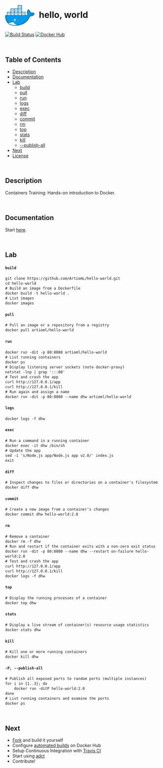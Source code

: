 # <img align="center" src="img/docker.svg" width="96">&nbsp;&nbsp;hello, world

[![Build Status](https://travis-ci.org/ArtiomL/hello-world.svg?branch=master)](https://travis-ci.org/ArtiomL/hello-world)
[![Docker Hub](https://img.shields.io/docker/pulls/artioml/hello-world.svg)](https://hub.docker.com/r/artioml/hello-world/)

&nbsp;&nbsp;

## Table of Contents
- [Description](#description)
- [Documentation](#documentation)
- [Lab](#lab)
	- [build](#build)
	- [pull](#pull)
	- [run](#run)
	- [logs](#logs)
	- [exec](#exec)
	- [diff](#diff)
	- [commit](#commit)
	- [rm](#rm)
	- [top](#top)
	- [stats](#stats)
	- [kill](#kill)
	- [--publish-all](#-p---publish-all)
- [Next](#next)
- [License](LICENSE)


&nbsp;&nbsp;

## Description

Containers Training: Hands-on introduction to Docker.

&nbsp;&nbsp;

## Documentation

Start [here](https://github.com/wsargent/docker-cheat-sheet).

&nbsp;&nbsp;

## Lab

#### `build`
```shell
git clone https://github.com/ArtiomL/hello-world.git
cd hello-world
# Build an image from a Dockerfile
docker build -t hello-world .
# List images
docker images
```

#### `pull`
```shell
# Pull an image or a repository from a registry
docker pull artioml/hello-world
```

#### `run`
```shell
docker run -dit -p 80:8080 artioml/hello-world
# List running containers
docker ps
# Display listening server sockets (note docker-proxy)
netstat -lnp | grep ':::80'
# Test and crash the app
curl http://127.0.0.1/app
curl http://127.0.0.1/kill
# Run again and assign a name
docker run -dit -p 80:8080 --name dhw artioml/hello-world
```

#### `logs`
```shell
docker logs -f dhw
```

#### `exec`
```shell
# Run a command in a running container
docker exec -it dhw /bin/sh
# Update the app
sed -i 's/Node.js app/Node.js app v2.0/' index.js
exit
```

#### `diff`
```shell
# Inspect changes to files or directories on a container's filesystem
docker diff dhw
```

#### `commit`
```shell
# Create a new image from a container's changes
docker commit dhw hello-world:2.0
```

#### `rm`
```shell
# Remove a container
docker rm -f dhw
# Run and restart if the container exits with a non-zero exit status
docker run -dit -p 80:8080 --name dhw --restart on-failure hello-world:2.0
# Test and crash the app
curl http://127.0.0.1/app
curl http://127.0.0.1/kill
docker logs -f dhw
```

#### `top`
```shell
# Display the running processes of a container
docker top dhw
```

#### `stats`
```shell
# Display a live stream of container(s) resource usage statistics
docker stats dhw
```

#### `kill`
```shell
# Kill one or more running containers
docker kill dhw
```

#### `-P, --publish-all`
```shell
# Publish all exposed ports to random ports (multiple instances)
for i in {1..3}; do
	docker run -ditP hello-world:2.0
done
# List running containers and examine the ports
docker ps
```

&nbsp;&nbsp;

## Next

- [Fork](https://github.com/artioml/hello-world/fork) and build it yourself
- Configure [automated builds](https://docs.docker.com/docker-hub/github/) on Docker Hub
- Setup Continuous Integration with [Travis CI](https://travis-ci.org/)
- Start using [adct](https://github.com/ArtiomL/adct)
- Contribute!
